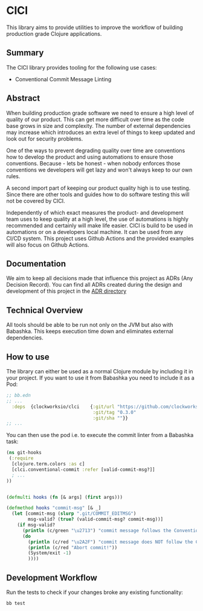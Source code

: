 # ClCI

This library aims to provide utilities to improve the workflow of building production grade Clojure applications.

## Summary

The ClCI library provides tooling for the following use cases:

- Conventional Commit Message Linting

## Abstract

When building production grade software we need to ensure a high level of quality of our product. This can get more difficult over time as the code base grows in size and complexity. The number of external dependencies may increase which introduces an extra level of things to keep updated and look out for security problems. 

One of the ways to prevent degrading quality over time are conventions how to develop the product and using automations to ensure those conventions. Because - lets be honest - when nobody enforces those conventions we developers will get lazy and won't always keep to our own rules.

A second import part of keeping our product quality high is to use testing. Since there are other tools and guides how to do software testing this will not be covered by ClCI.

Independently of which exact measures the product- and development team uses to keep quality at a high level, the use of automations is highly recommended and certainly will make life easier. ClCI is build to be used in automations or on a developers local machine. It can be used from any CI/CD system. This project uses Github Actions and the provided examples will also focus on Github Actions.

## Documentation

We aim to keep all decisions made that influence this project as ADRs (Any Decision Record). You can find all ADRs created during the design and development of this project in the [ADR directory](./docs/adr/)

## Technical Overview

All tools should be able to be run not only on the JVM but also with Babashka. This keeps execution time down and eliminates external dependencies. 

## How to use

The library can either be used as a normal Clojure module by including it in your project. If you want to use it from Babashka you need to include it as a Pod:

```clojure
;; bb.edn
;; ...
  :deps  {clockworksio/clci    {:git/url "https://github.com/clockworksio/clci"
                                :git/tag "0.3.0" 
                                :git/sha ""}}
;; ...
```

You can then use the pod i.e. to execute the commit linter from a Babashka task:
```clojure
(ns git-hooks
 (:require
  [clojure.term.colors :as c]
  [clci.conventional-commit :refer [valid-commit-msg?]]
  ; ...
))


(defmulti hooks (fn [& args] (first args)))

(defmethod hooks "commit-msg" [& _]
  (let [commit-msg (slurp ".git/COMMIT_EDITMSG")
        msg-valid? (true? (valid-commit-msg? commit-msg))]
    (if msg-valid?
      (println (c/green "\u2713") "commit message follows the Conventional Commit specification")
      (do
        (println (c/red "\u2A2F") "commit message does NOT follow the Conventional Commit specification")
        (println (c/red "Abort commit!"))
        (System/exit -1)
        ))))
```


## Development Workflow

Run the tests to check if your changes broke any existing functionality:
```sh
bb test
```
